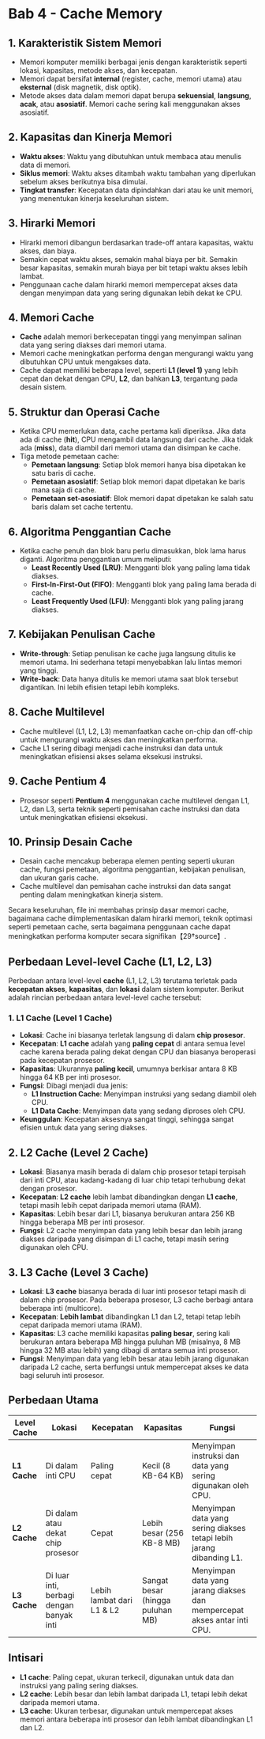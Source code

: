 # Bab 4 - Cache Memory

## 1. Karakteristik Sistem Memori

- Memori komputer memiliki berbagai jenis dengan karakteristik seperti lokasi, kapasitas, metode akses, dan kecepatan.
- Memori dapat bersifat **internal** (register, cache, memori utama) atau **eksternal** (disk magnetik, disk optik).
- Metode akses data dalam memori dapat berupa **sekuensial**, **langsung**, **acak**, atau **asosiatif**. Memori cache sering kali menggunakan akses asosiatif.

## 2. Kapasitas dan Kinerja Memori

- **Waktu akses**: Waktu yang dibutuhkan untuk membaca atau menulis data di memori.
- **Siklus memori**: Waktu akses ditambah waktu tambahan yang diperlukan sebelum akses berikutnya bisa dimulai.
- **Tingkat transfer**: Kecepatan data dipindahkan dari atau ke unit memori, yang menentukan kinerja keseluruhan sistem.

## 3. Hirarki Memori

- Hirarki memori dibangun berdasarkan trade-off antara kapasitas, waktu akses, dan biaya.
- Semakin cepat waktu akses, semakin mahal biaya per bit. Semakin besar kapasitas, semakin murah biaya per bit tetapi waktu akses lebih lambat.
- Penggunaan cache dalam hirarki memori mempercepat akses data dengan menyimpan data yang sering digunakan lebih dekat ke CPU.

## 4. Memori Cache

- **Cache** adalah memori berkecepatan tinggi yang menyimpan salinan data yang sering diakses dari memori utama.
- Memori cache meningkatkan performa dengan mengurangi waktu yang dibutuhkan CPU untuk mengakses data.
- Cache dapat memiliki beberapa level, seperti **L1 (level 1)** yang lebih cepat dan dekat dengan CPU, **L2**, dan bahkan **L3**, tergantung pada desain sistem.

## 5. Struktur dan Operasi Cache

- Ketika CPU memerlukan data, cache pertama kali diperiksa. Jika data ada di cache (**hit**), CPU mengambil data langsung dari cache. Jika tidak ada (**miss**), data diambil dari memori utama dan disimpan ke cache.
- Tiga metode pemetaan cache:
  - **Pemetaan langsung**: Setiap blok memori hanya bisa dipetakan ke satu baris di cache.
  - **Pemetaan asosiatif**: Setiap blok memori dapat dipetakan ke baris mana saja di cache.
  - **Pemetaan set-asosiatif**: Blok memori dapat dipetakan ke salah satu baris dalam set cache tertentu.

## 6. Algoritma Penggantian Cache

- Ketika cache penuh dan blok baru perlu dimasukkan, blok lama harus diganti. Algoritma penggantian umum meliputi:
  - **Least Recently Used (LRU)**: Mengganti blok yang paling lama tidak diakses.
  - **First-In-First-Out (FIFO)**: Mengganti blok yang paling lama berada di cache.
  - **Least Frequently Used (LFU)**: Mengganti blok yang paling jarang diakses.

## 7. Kebijakan Penulisan Cache

- **Write-through**: Setiap penulisan ke cache juga langsung ditulis ke memori utama. Ini sederhana tetapi menyebabkan lalu lintas memori yang tinggi.
- **Write-back**: Data hanya ditulis ke memori utama saat blok tersebut digantikan. Ini lebih efisien tetapi lebih kompleks.

## 8. Cache Multilevel

- Cache multilevel (L1, L2, L3) memanfaatkan cache on-chip dan off-chip untuk mengurangi waktu akses dan meningkatkan performa.
- Cache L1 sering dibagi menjadi cache instruksi dan data untuk meningkatkan efisiensi akses selama eksekusi instruksi.

## 9. Cache Pentium 4

- Prosesor seperti **Pentium 4** menggunakan cache multilevel dengan L1, L2, dan L3, serta teknik seperti pemisahan cache instruksi dan data untuk meningkatkan efisiensi eksekusi.

## 10. Prinsip Desain Cache

- Desain cache mencakup beberapa elemen penting seperti ukuran cache, fungsi pemetaan, algoritma penggantian, kebijakan penulisan, dan ukuran garis cache.
- Cache multilevel dan pemisahan cache instruksi dan data sangat penting dalam meningkatkan kinerja sistem.

Secara keseluruhan, file ini membahas prinsip dasar memori cache, bagaimana cache diimplementasikan dalam hirarki memori, teknik optimasi seperti pemetaan cache, serta bagaimana penggunaan cache dapat meningkatkan performa komputer secara signifikan【29†source】.

## Perbedaan Level-level Cache (L1, L2, L3)

Perbedaan antara level-level **cache** (L1, L2, L3) terutama terletak pada **kecepatan akses**, **kapasitas**, dan **lokasi** dalam sistem komputer. Berikut adalah rincian perbedaan antara level-level cache tersebut:

### 1. L1 Cache (Level 1 Cache)

- **Lokasi**: Cache ini biasanya terletak langsung di dalam **chip prosesor**.
- **Kecepatan**: **L1 cache** adalah yang **paling cepat** di antara semua level cache karena berada paling dekat dengan CPU dan biasanya beroperasi pada kecepatan prosesor.
- **Kapasitas**: Ukurannya **paling kecil**, umumnya berkisar antara 8 KB hingga 64 KB per inti prosesor.
- **Fungsi**: Dibagi menjadi dua jenis:
  - **L1 Instruction Cache**: Menyimpan instruksi yang sedang diambil oleh CPU.
  - **L1 Data Cache**: Menyimpan data yang sedang diproses oleh CPU.
- **Keunggulan**: Kecepatan aksesnya sangat tinggi, sehingga sangat efisien untuk data yang sering diakses.

## 2. L2 Cache (Level 2 Cache)

- **Lokasi**: Biasanya masih berada di dalam chip prosesor tetapi terpisah dari inti CPU, atau kadang-kadang di luar chip tetapi terhubung dekat dengan prosesor.
- **Kecepatan**: **L2 cache** lebih lambat dibandingkan dengan **L1 cache**, tetapi masih lebih cepat daripada memori utama (RAM).
- **Kapasitas**: Lebih besar dari L1, biasanya berukuran antara 256 KB hingga beberapa MB per inti prosesor.
- **Fungsi**: L2 cache menyimpan data yang lebih besar dan lebih jarang diakses daripada yang disimpan di L1 cache, tetapi masih sering digunakan oleh CPU.

## 3. L3 Cache (Level 3 Cache)

- **Lokasi**: **L3 cache** biasanya berada di luar inti prosesor tetapi masih di dalam chip prosesor. Pada beberapa prosesor, L3 cache berbagi antara beberapa inti (multicore).
- **Kecepatan**: **Lebih lambat** dibandingkan L1 dan L2, tetapi tetap lebih cepat daripada memori utama (RAM).
- **Kapasitas**: L3 cache memiliki kapasitas **paling besar**, sering kali berukuran antara beberapa MB hingga puluhan MB (misalnya, 8 MB hingga 32 MB atau lebih) yang dibagi di antara semua inti prosesor.
- **Fungsi**: Menyimpan data yang lebih besar atau lebih jarang digunakan daripada L2 cache, serta berfungsi untuk mempercepat akses ke data bagi seluruh inti prosesor.

## Perbedaan Utama

| **Level Cache** | **Lokasi**  | **Kecepatan** | **Kapasitas**  | **Fungsi** |
|-----------------|----------------------------------|------------------|----------------|------------------------------------------|
| **L1 Cache** | Di dalam inti CPU | Paling cepat  | Kecil (8 KB-64 KB) | Menyimpan instruksi dan data yang sering digunakan oleh CPU. |
| **L2 Cache** | Di dalam atau dekat chip prosesor | Cepat| Lebih besar (256 KB-8 MB) | Menyimpan data yang sering diakses tetapi lebih jarang dibanding L1. |
| **L3 Cache** | Di luar inti, berbagi dengan banyak inti | Lebih lambat dari L1 & L2 | Sangat besar (hingga puluhan MB) | Menyimpan data yang jarang diakses dan mempercepat akses antar inti CPU. |

## Intisari

- **L1 cache**: Paling cepat, ukuran terkecil, digunakan untuk data dan instruksi yang paling sering diakses.
- **L2 cache**: Lebih besar dan lebih lambat daripada L1, tetapi lebih dekat daripada memori utama.
- **L3 cache**: Ukuran terbesar, digunakan untuk mempercepat akses memori antara beberapa inti prosesor dan lebih lambat dibandingkan L1 dan L2.
